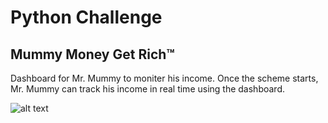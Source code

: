 # Python Challenge
## Mummy Money Get Rich&trade;
Dashboard for Mr. Mummy to moniter his income. Once the scheme starts, Mr. Mummy can track his income in real time using the dashboard.

![alt text](https://github.com/vishalbharti1990/Python_Challenge/blob/master/snap.png)
